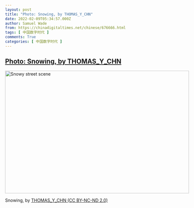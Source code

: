 ```yaml
---
layout: post
title: "Photo: Snowing, by THOMAS_Y_CHN"
date: 2022-02-09T05:34:57.000Z
author: Samuel Wade
from: https://chinadigitaltimes.net/chinese/676666.html
tags: [ 中国数字时代 ]
comments: True
categories: [ 中国数字时代 ]
---
```

<!--1644384897000-->
[Photo: Snowing, by THOMAS_Y_CHN](https://chinadigitaltimes.net/chinese/676666.html)
------

<div>
<div id="attachment_676667" style="width: 610px" class="wp-caption alignnone"><img aria-describedby="caption-attachment-676667" src="http://chinadigitaltimes.net/wp-content/uploads/2022/02/51852072708_ab5bafbc86_c-e1644384382686.jpg" alt="Snowy street scene" width="600" height="400" class="size-full wp-image-676667" srcset="https://chinadigitaltimes.net/chinese/files/2022/02/51852072708_ab5bafbc86_c-e1644384382686.jpg 600w, https://chinadigitaltimes.net/chinese/files/2022/02/51852072708_ab5bafbc86_c-e1644384382686-300x200.jpg 300w" sizes="(max-width: 600px) 100vw, 600px" /><p id="caption-attachment-676667" class="wp-caption-text">Snowing, by <a href="https://www.flickr.com/photos/thomasyung_cn/51852072708">THOMAS_Y_CHN (CC BY-NC-ND 2.0)</a></p></div>
</div>
